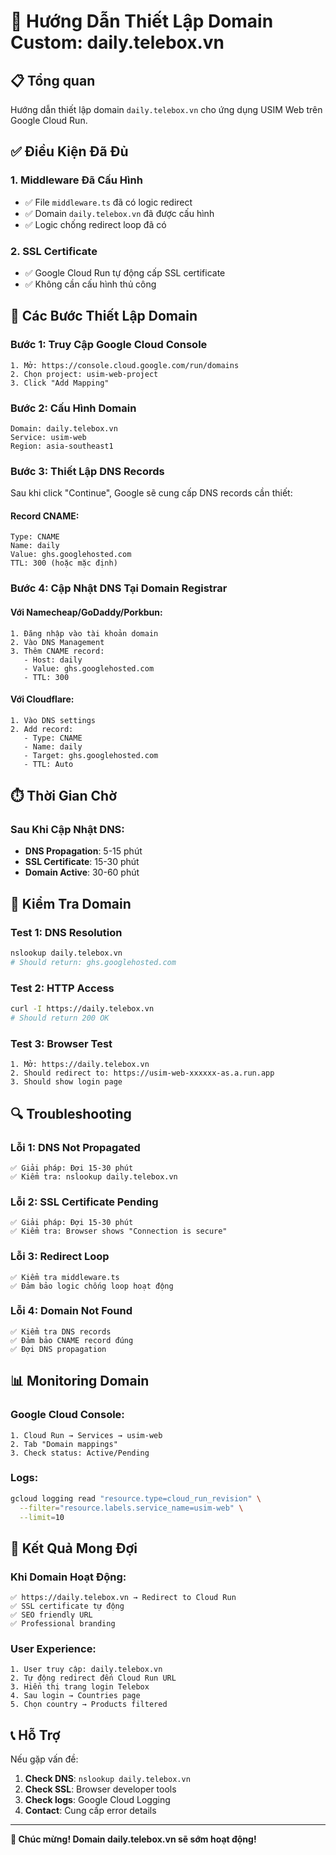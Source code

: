 # 🚀 Hướng Dẫn Thiết Lập Domain Custom: daily.telebox.vn

## 📋 Tổng quan
Hướng dẫn thiết lập domain `daily.telebox.vn` cho ứng dụng USIM Web trên Google Cloud Run.

## ✅ Điều Kiện Đã Đủ

### 1. Middleware Đã Cấu Hình
- ✅ File `middleware.ts` đã có logic redirect
- ✅ Domain `daily.telebox.vn` đã được cấu hình
- ✅ Logic chống redirect loop đã có

### 2. SSL Certificate
- ✅ Google Cloud Run tự động cấp SSL certificate
- ✅ Không cần cấu hình thủ công

## 🔧 Các Bước Thiết Lập Domain

### Bước 1: Truy Cập Google Cloud Console
```
1. Mở: https://console.cloud.google.com/run/domains
2. Chọn project: usim-web-project
3. Click "Add Mapping"
```

### Bước 2: Cấu Hình Domain
```
Domain: daily.telebox.vn
Service: usim-web
Region: asia-southeast1
```

### Bước 3: Thiết Lập DNS Records

Sau khi click "Continue", Google sẽ cung cấp DNS records cần thiết:

#### Record CNAME:
```
Type: CNAME
Name: daily
Value: ghs.googlehosted.com
TTL: 300 (hoặc mặc định)
```

### Bước 4: Cập Nhật DNS Tại Domain Registrar

#### Với Namecheap/GoDaddy/Porkbun:
```
1. Đăng nhập vào tài khoản domain
2. Vào DNS Management
3. Thêm CNAME record:
   - Host: daily
   - Value: ghs.googlehosted.com
   - TTL: 300
```

#### Với Cloudflare:
```
1. Vào DNS settings
2. Add record:
   - Type: CNAME
   - Name: daily
   - Target: ghs.googlehosted.com
   - TTL: Auto
```

## ⏱️ Thời Gian Chờ

### Sau Khi Cập Nhật DNS:
- **DNS Propagation**: 5-15 phút
- **SSL Certificate**: 15-30 phút
- **Domain Active**: 30-60 phút

## 🧪 Kiểm Tra Domain

### Test 1: DNS Resolution
```bash
nslookup daily.telebox.vn
# Should return: ghs.googlehosted.com
```

### Test 2: HTTP Access
```bash
curl -I https://daily.telebox.vn
# Should return 200 OK
```

### Test 3: Browser Test
```
1. Mở: https://daily.telebox.vn
2. Should redirect to: https://usim-web-xxxxxx-as.a.run.app
3. Should show login page
```

## 🔍 Troubleshooting

### Lỗi 1: DNS Not Propagated
```
✅ Giải pháp: Đợi 15-30 phút
✅ Kiểm tra: nslookup daily.telebox.vn
```

### Lỗi 2: SSL Certificate Pending
```
✅ Giải pháp: Đợi 15-30 phút
✅ Kiểm tra: Browser shows "Connection is secure"
```

### Lỗi 3: Redirect Loop
```
✅ Kiểm tra middleware.ts
✅ Đảm bảo logic chống loop hoạt động
```

### Lỗi 4: Domain Not Found
```
✅ Kiểm tra DNS records
✅ Đảm bảo CNAME record đúng
✅ Đợi DNS propagation
```

## 📊 Monitoring Domain

### Google Cloud Console:
```
1. Cloud Run → Services → usim-web
2. Tab "Domain mappings"
3. Check status: Active/Pending
```

### Logs:
```bash
gcloud logging read "resource.type=cloud_run_revision" \
  --filter="resource.labels.service_name=usim-web" \
  --limit=10
```

## 🎯 Kết Quả Mong Đợi

### Khi Domain Hoạt Động:
```
✅ https://daily.telebox.vn → Redirect to Cloud Run
✅ SSL certificate tự động
✅ SEO friendly URL
✅ Professional branding
```

### User Experience:
```
1. User truy cập: daily.telebox.vn
2. Tự động redirect đến Cloud Run URL
3. Hiển thị trang login Telebox
4. Sau login → Countries page
5. Chọn country → Products filtered
```

## 📞 Hỗ Trợ

Nếu gặp vấn đề:
1. **Check DNS**: `nslookup daily.telebox.vn`
2. **Check SSL**: Browser developer tools
3. **Check logs**: Google Cloud Logging
4. **Contact**: Cung cấp error details

---

**🎉 Chúc mừng! Domain daily.telebox.vn sẽ sớm hoạt động!**